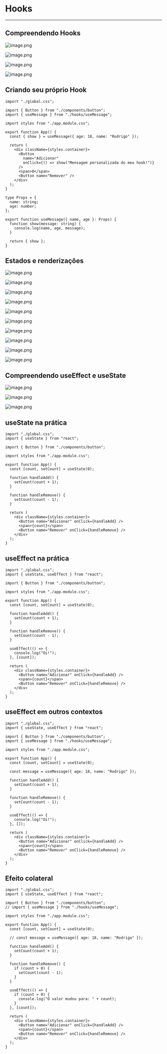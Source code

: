 # Hooks

---

## Compreendendo Hooks

![image.png](attachment:05d19cd0-004d-4e59-9414-acddf1ec47e8:image.png)

![image.png](attachment:8ebd3c75-86d0-4cdd-82c7-5a045c932d98:image.png)

![image.png](attachment:dbe98949-4740-42a4-8267-f96c3bfe91eb:image.png)

![image.png](attachment:520d79bb-956c-4370-98b8-89b60f92ada8:image.png)

## Criando seu próprio Hook

```tsx
import "./global.css";

import { Button } from "./components/button";
import { useMessage } from "./hooks/useMessage";

import styles from "./app.module.css";

export function App() {
  const { show } = useMessage({ age: 18, name: "Rodrigo" });

  return (
    <div className={styles.container}>
      <Button
        name="Adicionar"
        onClick={() => show("Mensagem personalizada do meu hook!")}
      />
      <span>0</span>
      <Button name="Remover" />
    </div>
  );
}
```

```tsx
type Props = {
  name: string;
  age: number;
};

export function useMessage({ name, age }: Props) {
  function show(message: string) {
    console.log(name, age, message);
  }

  return { show };
}
```

## Estados e renderizações

![image.png](attachment:60ca31fd-4e22-412f-a587-38a658644ad8:image.png)

![image.png](attachment:cd0435da-eed0-4814-b422-797f61bd4a70:image.png)

![image.png](attachment:3f86149c-c108-42ed-a307-624e28d36432:image.png)

![image.png](attachment:d62331a5-cc21-4b36-9fb0-87a04a63b8f5:image.png)

![image.png](attachment:20f6490f-1036-4d47-8a9c-0fd82b7cf028:image.png)

![image.png](attachment:55e51c67-8ac0-4bf2-a4c8-4c984d6b25a1:image.png)

![image.png](attachment:b9a78bc8-a250-43e9-895a-87476123bac6:image.png)

![image.png](attachment:bb2bcffc-f4d3-4efc-9ae0-c1c5eb6957b0:image.png)

![image.png](attachment:b2c15d81-fbc4-4b0f-abad-e73262e5a4ab:image.png)

![image.png](attachment:5d64ace2-f4d0-4613-993e-ee151248a3b9:image.png)

## Compreendendo useEffect e useState

![image.png](attachment:fb3e971b-0730-4645-9198-5d6aa4f5dcfb:image.png)

![image.png](attachment:7b3289ed-a193-4089-903a-1a7ed012a8a4:image.png)

![image.png](attachment:4e36780e-3b22-44e9-bcc0-f44fb6aa82c1:image.png)

## useState na prática

```tsx
import "./global.css";
import { useState } from "react";

import { Button } from "./components/button";

import styles from "./app.module.css";

export function App() {
  const [count, setCount] = useState(0);

  function handleAdd() {
    setCount(count + 1);
  }

  function handleRemove() {
    setCount(count - 1);
  }

  return (
    <div className={styles.container}>
      <Button name="Adicionar" onClick={handleAdd} />
      <span>{count}</span>
      <Button name="Remover" onClick={handleRemove} />
    </div>
  );
}
```

## useEffect na prática

```tsx
import "./global.css";
import { useState, useEffect } from "react";

import { Button } from "./components/button";

import styles from "./app.module.css";

export function App() {
  const [count, setCount] = useState(0);

  function handleAdd() {
    setCount(count + 1);
  }

  function handleRemove() {
    setCount(count - 1);
  }

  useEffect(() => {
    console.log("Oi!");
  }, [count]);

  return (
    <div className={styles.container}>
      <Button name="Adicionar" onClick={handleAdd} />
      <span>{count}</span>
      <Button name="Remover" onClick={handleRemove} />
    </div>
  );
}
```

## useEffect em outros contextos

```tsx
import "./global.css";
import { useState, useEffect } from "react";

import { Button } from "./components/button";
import { useMessage } from "./hooks/useMessage";

import styles from "./app.module.css";

export function App() {
  const [count, setCount] = useState(0);

  const message = useMessage({ age: 18, name: "Rodrigo" });

  function handleAdd() {
    setCount(count + 1);
  }

  function handleRemove() {
    setCount(count - 1);
  }

  useEffect(() => {
    console.log("Oi!");
  }, []);

  return (
    <div className={styles.container}>
      <Button name="Adicionar" onClick={handleAdd} />
      <span>{count}</span>
      <Button name="Remover" onClick={handleRemove} />
    </div>
  );
}
```

## Efeito colateral

```tsx
import "./global.css";
import { useState, useEffect } from "react";

import { Button } from "./components/button";
// import { useMessage } from "./hooks/useMessage";

import styles from "./app.module.css";

export function App() {
  const [count, setCount] = useState(0);

  // const message = useMessage({ age: 18, name: "Rodrigo" });

  function handleAdd() {
    setCount(count + 1);
  }

  function handleRemove() {
    if (count > 0) {
      setCount(count - 1);
    }
  }

  useEffect(() => {
    if (count > 0) {
      console.log("O valor mudou para: " + count);
    }
  }, [count]);

  return (
    <div className={styles.container}>
      <Button name="Adicionar" onClick={handleAdd} />
      <span>{count}</span>
      <Button name="Remover" onClick={handleRemove} />
    </div>
  );
}
```
